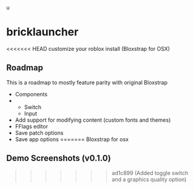u
# bricklauncher
<<<<<<< HEAD
customize your roblox install (Bloxstrap for OSX)
## Roadmap
This is a roadmap to mostly feature parity with original Bloxstrap
- Components
- - Switch
  - Input
- Add support for modifying content (custom fonts and themes)
- FFlags editor
- Save patch options
- Save app options
=======
Bloxstrap for osx

## Demo Screenshots (v0.1.0)
>>>>>>> ad1c899 (Added toggle switch and a graphics quality option)
